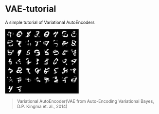 # VAE-tutorial
A simple tutorial of Variational AutoEncoders

![generated_sample](./assets/generated_sample.png)


> Variational AutoEncoder(VAE from Auto-Encoding Variational Bayes, D.P. Kingma et. al., 2014)

